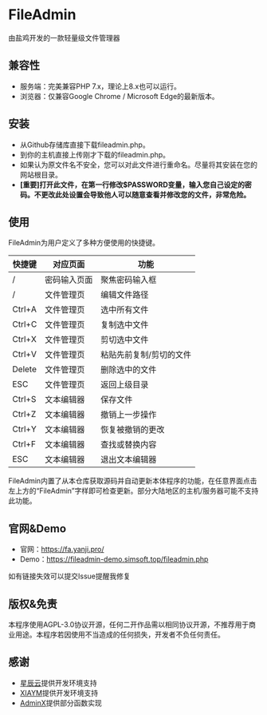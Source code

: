 # FileAdmin
由盐鸡开发的一款轻量级文件管理器

## 兼容性
- 服务端：完美兼容PHP 7.x，理论上8.x也可以运行。
- 浏览器：仅兼容Google Chrome / Microsoft Edge的最新版本。

## 安装
- 从Github存储库直接下载fileadmin.php。
- 到你的主机直接上传刚才下载的fileadmin.php。
- 如果认为原文件名不安全，您可以对此文件进行重命名。尽量将其安装在您的网站根目录。
- **[重要]打开此文件，在第一行修改$PASSWORD变量，输入您自己设定的密码。不更改此处设置会导致他人可以随意查看并修改您的文件，非常危险。**

## 使用
FileAdmin为用户定义了多种方便使用的快捷键。

|快捷键|对应页面|功能|
|--|--|--|
|/|密码输入页面|聚焦密码输入框|
|/|文件管理页|编辑文件路径|
|Ctrl+A|文件管理页|选中所有文件|
|Ctrl+C|文件管理页|复制选中文件|
|Ctrl+X|文件管理页|剪切选中文件|
|Ctrl+V|文件管理页|粘贴先前复制/剪切的文件|
|Delete|文件管理页|删除选中的文件|
|ESC|文件管理页|返回上级目录|
|Ctrl+S|文本编辑器|保存文件|
|Ctrl+Z|文本编辑器|撤销上一步操作|
|Ctrl+Y|文本编辑器|恢复被撤销的更改|
|Ctrl+F|文本编辑器|查找或替换内容|
|ESC|文本编辑器|退出文本编辑器|

FileAdmin内置了从本仓库获取源码并自动更新本体程序的功能，在任意界面点击左上方的“FileAdmin”字样即可检查更新。部分大陆地区的主机/服务器可能不支持此功能。

## 官网&Demo
- 官网：https://fa.yanji.pro/
- Demo：https://fileadmin-demo.simsoft.top/fileadmin.php

如有链接失效可以提交Issue提醒我修复

## 版权&免责
本程序使用AGPL-3.0协议开源，任何二开作品需以相同协议开源，不推荐用于商业用途。本程序若因使用不当造成的任何损失，开发者不负任何责任。

## 感谢
- [星辰云](https://starxn.com)提供开发环境支持
- [XIAYM](https://github.com/XIAYM-gh)提供开发环境支持
- [AdminX](https://github.com/1689295608/AdminX)提供部分函数实现
